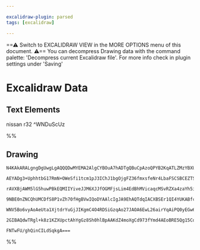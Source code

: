 ```yaml
---

excalidraw-plugin: parsed
tags: [excalidraw]

---
```

==⚠  Switch to EXCALIDRAW VIEW in the MORE OPTIONS menu of this document. ⚠== You can decompress Drawing data with the command palette: 'Decompress current Excalidraw file'. For more info check in plugin settings under 'Saving'


# Excalidraw Data

## Text Elements
nissan r32 ^WNDuScUz

%%
## Drawing
```compressed-json
N4KAkARALgngDgUwgLgAQQQDwMYEMA2AlgCYBOuA7hADTgQBuCpAzoQPYB2KqATLZMzYBXUtiRoIACyhQ4zZAHoFAc0JRJQgEYA6bGwC2CgF7N6hbEcK4OCtptbErHALRY8RMpWdx8Q1TdIEfARcZgRmBShcZQUebQB2bQAWGjoghH0EDihmbgBtcDBQMBKIEm4IAHUAOQARIQBlbABVI1SSyFhECqgsKHbSzG5nHh4ABm0ATkmANjGZgGYeJaSe

AEYADg3+UphhtbG17RmN+OWeSfi1tcm1pJ3IChJ1bgOjgFZ36fmxsfeNr4LbaFSCSBCEZTSbg8d4PCDWZTBbhjOHMKCkNgAawQAGE2Pg2KQKgBiNYIMlkgaQTS4bCY5QYoQcYh4glEiTo6zMOC4QLZKkQABmhHw+AasCREkEHgFaIx2Mqz0k0NR6KxCHFMEl6Gl5ThjMhHHCuTQazhbB52DUe1NvzhDOEcAAksQTag8gBdOGC8iZF3cDhCUVwwjM

rAVXBjAWM5lG5huwPBkEQMIIYiveJJM6XJJfOGMFjsLim4EdBhMVicaqcMSvRZXa4zaYh5i1dK9dNoQUEMJwzTCZkAUWCmWyCaD+DhQjgxFwHYzSTGqz+MybG0mcKIHExAYnm7YdLT3G7+F7yd6mH6Eg4hHj1lQpCW0coABU+hUb3eOA+n97OFAGkIIxxF4FFk0Ff8ADFcH0EUbVQWFzz6ABBIhlGLdBgkFfp8yYKBzAIVCIQw6ALQFPRslwUMmH

9NBE0nZNCQhUMCDfS8P1vZh70fHgBVwIQoDYAAlcIgJA9EhAQTdqIACXBSEr1QI4YUKABfcAvToXA4DgcU5xA4pOjBTIKjQqEdgYQgEAoAAhWl6RjFl8UJElBTc9yBggbARD5KAnV6fRxXlXFnPZdBSXJSLPO80hfP8jI7LpB0mSctkenIDhuV5LIcMKLyfJy+L9EgkUxQlECU3xPU8piuKAqC9VFWIF40D4GqCuyIqGuxTVtUqmULNqwqAqE4RD

WNV5Bo6vyAoAeUta1XjtdrYuGjJIKgmC4O4RDSiGzqAo27JAOA6EwL26airYqAiPQ0yEGw6LLvqqJSBu2K2AoMFcE7VB6Km1aDoyQdmWQj6vpCX74XBp7AZmjIwYxCgX3gCrHM85hsAxUUAA0drWRJljGdcvlmMZJiBCzMex/AAE1oQBbRlniOZJg2RYeA2NYYQsow2AMbhDMgegCEk141IBuqMlGlK4zdCB0YshkSBOkDxiV0gVd6OAdo1kgAFk

2GIBAQdwTRgl+k8z1KZXUpctAhYgGz8Sh0hlBpAAKdZ4moXgCd973fYmd4AEoBRE5Qg15Co3c9omA4WFFeEToPtFDiAJZW3zuoQeb8M4cck1KH0YIQESw01jhlEF5MsjNi3uAkqTk2wIgdbQJu4Q4UvG9ISTzQErdxL7hBM9KOwACsEGwHIGm7uBDeN03zaPLse2b0paXwxgX35/Aa7LLoKrCYIZ6LcihDRAwUe6Oi92TAlD0t9fN1CG6z53vfd1

FNTwFU/ghQinCILdSqkgA===
```
%%